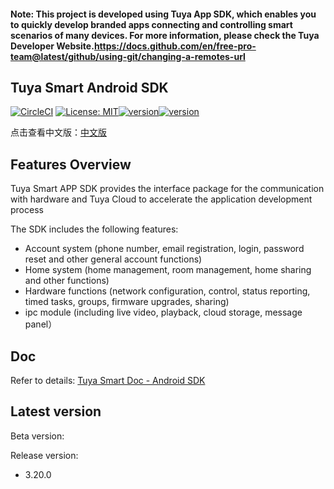 #### Note: This project is developed using Tuya App SDK, which enables you to quickly develop branded apps connecting and controlling smart scenarios of many devices. For more information, please check the Tuya Developer Website.https://docs.github.com/en/free-pro-team@latest/github/using-git/changing-a-remotes-url
## Tuya Smart Android SDK

[![CircleCI](https://circleci.com/gh/TuyaInc/tuyasmart_home_android_sdk/tree/master.svg?style=svg)](https://circleci.com/gh/TuyaInc/tuyasmart_home_android_sdk/tree/master)  [![License: MIT](https://img.shields.io/badge/License-MIT-yellow.svg)](https://opensource.org/licenses/MIT)[![version](https://img.shields.io/badge/release-3.20.0-brightgreen)](https://tuyainc.github.io/tuyasmart_home_android_sdk_doc/zh-hans/resource/Update_Log.html)[![version](https://img.shields.io/badge/docs-brightgreen)](https://tuyainc.github.io/tuyasmart_home_android_sdk_doc/)



点击查看中文版：[中文版](README-zh.md)

## Features Overview

Tuya Smart APP SDK provides the interface package for the communication with hardware and Tuya Cloud to accelerate the application development process

The SDK includes the following features:

- Account system (phone number, email registration, login, password reset and other general account functions)
- Home system (home management, room management, home sharing and other functions)
- Hardware functions (network configuration, control, status reporting, timed tasks, groups, firmware upgrades, sharing)
- ipc module (including live video, playback, cloud storage, message panel）

## Doc

Refer to details: [Tuya Smart Doc - Android SDK](https://tuyainc.github.io/tuyasmart_home_android_sdk_doc/en/)

## Latest version


Beta version: 


Release version: 

* 3.20.0



